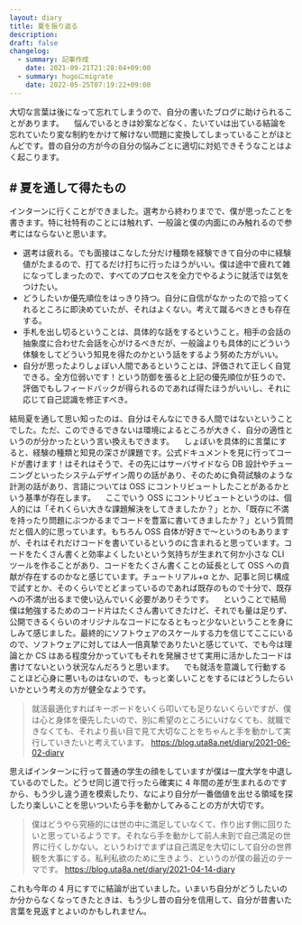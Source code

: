 ```yaml
---
layout: diary
title: 夏を振り返る
description: 
draft: false
changelog:
  - summary: 記事作成
    date: 2021-09-21T21:28:04+09:00
  - summary: hugoにmigrate
    date: 2022-05-25T07:19:22+09:00
---
```


大切な言葉は後になって忘れてしまうので、自分の書いたブログに助けられることがあります。
　悩んでいるときは妙案などなく、たいていは出ている結論を忘れていたり変な制約をかけて解けない問題に変換してしまっていることがほとんどです。昔の自分の方が今の自分の悩みごとに適切に対処できそうなことはよく起こります。

## # 夏を通して得たもの

インターンに行くことができました。選考から終わりまでで、僕が思ったことを書きます。特に社特有のことには触れず、一般論と僕の内面にのみ触れるので参考にはならないと思います。

- 選考は疲れる。でも面接はこなした分だけ種類を経験できて自分の中に経験値がたまるので、打てるだけ打ちに行ったほうがいい。僕は途中で疲れて雑になってしまったので、すべてのプロセスを全力でやるように就活では気をつけたい。
- どうしたいか優先順位をはっきり持つ。自分に自信がなかったので拾ってくれるところに即決めていたが、それはよくない。考えて蹴るべきときも存在する。
- 手札を出し切るということは、具体的な話をするということ。相手の会話の抽象度に合わせた会話を心がけるべきだが、一般論よりも具体的にどういう体験をしてどういう知見を得たのかという話をするよう努めた方がいい。
- 自分が思ったよりしょぼい人間であるということは、評価されて正しく自覚できる。全方位弱いです！という防御を張ると上記の優先順位が狂うので、評価でもしフィードバックが得られるのであれば得たほうがいいし、それに応じて自己認識を修正すべき。

結局夏を通して思い知ったのは、自分はそんなにできる人間ではないということでした。ただ、このできるできないは環境によるところが大きく、自分の適性というのが分かったという言い換えもできます。
　しょぼいを具体的に言葉にすると、経験の種類と知見の深さが課題です。公式ドキュメントを見に行ってコードが書けます！はそれはそうで、その先にはサーバサイドなら DB 設計やチューニングといったシステムデザイン周りの話があり、そのために負荷試験のような計測の話があり、言語については OSS にコントリビュートしたことがあるかという基準が存在します。
　ここでいう OSS にコントリビュートというのは、個人的には「それくらい大きな課題解決をしてきましたか？」とか、「既存に不満を持ったり問題にぶつかるまでコードを豊富に書いてきましたか？」という質問だと個人的に思っています。もちろん OSS 自体が好きで〜というのもありますが、それはそれだけコードを書いているというのに含まれると思っています。コードをたくさん書くと効率よくしたいという気持ちが生まれて何か小さな CLI ツールを作ることがあり、コードをたくさん書くことの延長として OSS への貢献が存在するのかなと感じています。チュートリアル+α とか、記事と同じ構成で試すとか、そのくらいでとどまっているのであれば既存のもので十分で、既存への不満が出るまで使い込んでいく必要がありそうです。
　ということで結局僕は勉強するためのコード片はたくさん書いてきたけど、それでも量は足りず、公開できるくらいのオリジナルなコードになるともっと少ないということを身にしみて感じました。最終的にソフトウェアのスケールする力を信じてここにいるので、ソフトウェアに対しては人一倍真摯でありたいと感じていて、でも今は理論とか CS はある程度分かっていてもそれを発展させて実用に活かしたコードは書けてないという状況なんだろうと思います。
　でも就活を意識して行動することほど心身に悪いものはないので、もっと楽しいことをするにはどうしたらいいかという考えの方が健全なようです。

> 就活最適化すればキーボードをいくら叩いても足りないくらいですが、僕は心と身体を優先したいので、別に希望のところにいけなくても、就職できなくても、それより長い目で見て大切なことをちゃんと手を動かして実行していきたいと考えています。
> https://blog.uta8a.net/diary/2021-06-02-diary

思えばインターンに行って普通の学生の顔をしていますが僕は一度大学を中退しているのでした。どうせ同じ道で行ったら確実に 4 年間の差が生まれるのですから、もう少し違う道を模索したり、なにより自分が一番価値を出せる領域を探したり楽しいことを思いついたら手を動かしてみることの方が大切です。

> 僕はどうやら究極的には世の中に満足していなくて、作り出す側に回りたいと思っているようです。それなら手を動かして前人未到で自己満足の世界に行くしかない。というわけでまずは自己満足を大切にして自分の世界観を大事にする。私利私欲のために生きよう、というのが僕の最近のテーマです。
> https://blog.uta8a.net/diary/2021-04-14-diary

これも今年の 4 月にすでに結論が出ていました。いまいち自分がどうしたいのか分からなくなってきたときは、もう少し昔の自分を信用して、自分が昔書いた言葉を見返すとよいのかもしれません。